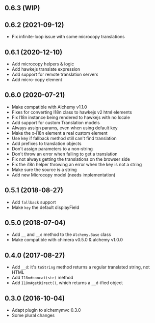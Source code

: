 ## 0.6.3 (WIP)

## 0.6.2 (2021-09-12)

* Fix infinite-loop issue with some microcopy translations

## 0.6.1 (2020-12-10)

* Add microcopy helpers & logic
* Add hawkejs translate expression
* Add support for remote translation servers
* Add micro-copy element

## 0.6.0 (2020-07-21)

* Make compatible with Alchemy v1.1.0
* Fixes for converting I18n class to hawkejs v2 html elements
* Fix I18n instance being rendered to hawkejs with no locale
* Add support for custom Translation models
* Always assign params, even when using default key
* Make the x-i18n element a real custom element
* Use key if fallback method still can't find translation
* Add prefixes to translation objects
* Don't assign parameters to a non-string
* Don't throw an error when failing to get a translation
* Fix not always getting the translations on the browser side
* Fix the i18n helper throwing an error when the key is not a string
* Make sure the source is a string
* Add new Microcopy model (needs implementation)

## 0.5.1 (2018-08-27)

* Add `fallback` support
* Make `key` the default displayField

## 0.5.0 (2018-07-04)

* Add `__` and `__d` method to the `Alchemy.Base` class
* Make compatible with chimera v0.5.0 & alchemy v1.0.0

## 0.4.0 (2017-08-27)

* Add `__d`: it's `toString` method returns a regular translated string, not HTML
* Add `I18n#concat(str)` method
* Add `I18n#getDirect()`, which returns a `__d`-ified object

## 0.3.0 (2016-10-04)

* Adapt plugin to alchemymvc 0.3.0
* Some plural changes